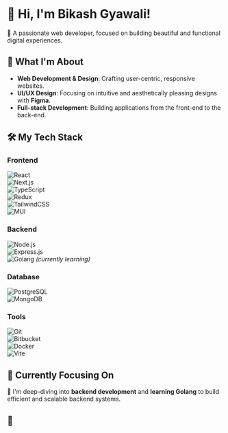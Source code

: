 # 👋 Hi, I'm **Bikash Gyawali**!

🌟 A passionate web developer, focused on building beautiful and functional digital experiences. 

## 🚀 What I'm About
- **Web Development & Design**: Crafting user-centric, responsive websites.
- **UI/UX Design**: Focusing on intuitive and aesthetically pleasing designs with **Figma**.
- **Full-stack Development**: Building applications from the front-end to the back-end.

## 🛠 My Tech Stack

### **Frontend**  
![React](https://img.shields.io/badge/-React-61DAFB?style=flat&logo=react&logoColor=fff)  
![Next.js](https://img.shields.io/badge/-Next.js-000000?style=flat&logo=next.js&logoColor=fff)  
![TypeScript](https://img.shields.io/badge/-TypeScript-007ACC?style=flat&logo=typescript&logoColor=fff)  
![Redux](https://img.shields.io/badge/-Redux-764ABC?style=flat&logo=redux&logoColor=fff)  
![TailwindCSS](https://img.shields.io/badge/-TailwindCSS-38B2AC?style=flat&logo=tailwind-css&logoColor=fff)  
![MUI](https://img.shields.io/badge/-MUI-007FFF?style=flat&logo=mui&logoColor=fff)

### **Backend**  
![Node.js](https://img.shields.io/badge/-Node.js-339933?style=flat&logo=node.js&logoColor=fff)  
![Express.js](https://img.shields.io/badge/-Express.js-000000?style=flat&logo=express&logoColor=fff)  
![Golang](https://img.shields.io/badge/-Golang-00ADD8?style=flat&logo=go&logoColor=fff) *(currently learning)*

### **Database**  
![PostgreSQL](https://img.shields.io/badge/-PostgreSQL-336791?style=flat&logo=postgresql&logoColor=fff)  
![MongoDB](https://img.shields.io/badge/-MongoDB-47A248?style=flat&logo=mongodb&logoColor=fff)

### **Tools**  
![Git](https://img.shields.io/badge/-Git-F05032?style=flat&logo=git&logoColor=fff)  
![Bitbucket](https://img.shields.io/badge/-Bitbucket-0052CC?style=flat&logo=bitbucket&logoColor=fff)  
![Docker](https://img.shields.io/badge/-Docker-2496ED?style=flat&logo=docker&logoColor=fff)  
![Vite](https://img.shields.io/badge/-Vite-646CFF?style=flat&logo=vite&logoColor=fff)

## 🌱 Currently Focusing On
🔧 I'm deep-diving into **backend development** and **learning Golang** to build efficient and scalable backend systems.  

## 🤝
